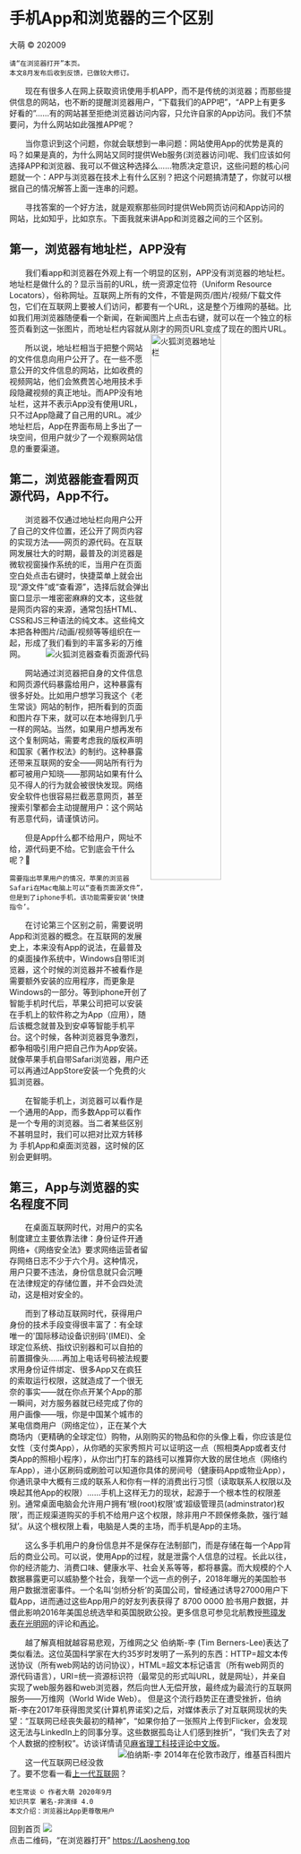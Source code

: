 手机App和浏览器的三个区别
==========================
大萌 © 202009

	请“在浏览器打开”本页。
	本文8月发布后收到反馈，已做较大修订。

　　现在有很多人在网上获取资讯使用手机APP，而不是传统的浏览器；而那些提供信息的网站，也不断的提醒浏览器用户，“下载我们的APP吧”，“APP上有更多好看的”……有的网站甚至拒绝浏览器访问内容，只允许自家的App访问。我们不禁要问，为什么网站如此强推APP呢？

　　当你意识到这个问题，你就会联想到一串问题：网站使用App的优势是真的吗？如果是真的，为什么网站又同时提供Web服务(浏览器访问)呢、我们应该如何选择APP和浏览器、我可以不做这种选择么……物质决定意识，这些问题的核心问题就一个：APP与浏览器在技术上有什么区别？把这个问题搞清楚了，你就可以根据自己的情况解答上面一连串的问题。

　　寻找答案的一个好方法，就是观察那些同时提供Web网页访问和App访问的网站，比如知乎，比如京东。下面我就来讲App和浏览器之间的三个区别。


第一，浏览器有地址栏，APP没有
----------------------------

　　我们看app和浏览器在外观上有一个明显的区别，APP没有浏览器的地址栏。 地址栏是做什么的？显示当前的URL，统一资源定位符（Uniform Resource Locators），俗称网址。互联网上所有的文件，不管是网页/图片/视频/下载文件包，它们在互联网上要被人们访问，都要有一个URL，这是整个万维网的基础。比如我们用浏览器随便看一个新闻，在新闻图片上点击右键，就可以在一个独立的标签页看到这一张图片，而地址栏内容就从刚才的网页URL变成了现在的图片URL。 <img title="火狐浏览器地址栏" src="../author/Help-Mouse.png" align="right" width="50%">

　　所以说，地址栏相当于把整个网站的文件信息向用户公开了。在一些不愿意公开的文件信息的网站，比如收费的视频网站，他们会煞费苦心地用技术手段隐藏视频的真正地址。而APP没有地址栏，这并不表示App没有使用URL，只不过App隐藏了自己用的URL。减少地址栏后，App在界面布局上多出了一块空间，但用户就少了一个观察网站信息的重要渠道。


第二，浏览器能查看网页源代码，App不行。
------------------------------------

　　浏览器不仅通过地址栏向用户公开了自己的文件位置，还公开了网页内容的实现方法——网页的源代码。在互联网发展壮大的时期，最普及的浏览器是微软视窗操作系统的IE，当用户在页面空白处点击右键时，快捷菜单上就会出现“源文件”或“查看源”，选择后就会弹出窗口显示一堆密密麻麻的文本，这些就是网页内容的来源，通常包括HTML、CSS和JS三种语法的纯文本。这些纯文本把各种图片/动画/视频等等组织在一起，形成了我们看到的丰富多彩的万维网。<img title="火狐浏览器查看页面源代码" src="App-View-Page-Source.png" align="right" >

　　网站通过浏览器把自身的文件信息和网页源代码暴露给用户，这种暴露有很多好处。比如用户想学习我这个《老生常谈》网站的制作，把所看到的页面和图片存下来，就可以在本地得到几乎一样的网站。当然，如果用户想再发布这个复制网站，需要考虑我的版权声明和国家《著作权法》的制约。这种暴露还带来互联网的安全——网站所有行为都可被用户知晓——那网站如果有什么见不得人的行为就会被很快发现。网络安全软件也很容易拦截恶意网页，甚至搜索引擎都会主动提醒用户：这个网站有恶意代码，请谨慎访问。

　　但是App什么都不给用户，网址不给，源代码更不给。它到底会干什么呢？🤔

	需要指出苹果用户的情况，苹果的浏览器Safari在Mac电脑上可以“查看页面源文件”，但是到了iphone手机，该功能需要安装‘快捷指令’。

　　在讨论第三个区别之前，需要说明App和浏览器的概念。在互联网的发展史上，本来没有App的说法，在最普及的桌面操作系统中，Windows自带IE浏览器，这个时候的浏览器并不被看作是需要额外安装的应用程序，而更象是Windows的一部分。等到iphone开创了智能手机时代后，苹果公司把可以安装在手机上的软件称之为App（应用），随后该概念就普及到安卓等智能手机平台。这个时候，各种浏览器竞争激烈，都争相吸引用户把自己作为App安装。就像苹果手机自带Safari浏览器，用户还可以再通过AppStore安装一个免费的火狐浏览器。

　　在智能手机上，浏览器可以看作是一个通用的App，而多数App可以看作是一个专用的浏览器。当二者某些区别不甚明显时，我们可以把对比双方转移为 手机App和桌面浏览器，这时候的区别会更鲜明。


第三，App与浏览器的实名程度不同
------------------------------

　　在桌面互联网时代，对用户的实名制度建立主要依靠法律：身份证件开通网络+《网络安全法》要求网络运营者留存网络日志不少于六个月。这种情况，用户只要不违法，身份信息就只会沉睡在法律规定的存储位置，并不会四处流动，这是相对安全的。

　　而到了移动互联网时代，获得用户身份的技术手段变得很丰富了：有全球唯一的'国际移动设备识别码'(IMEI)、全球定位系统、指纹识别器和可以自拍的前置摄像头……再加上电话号码被法规要求用身份证件绑定、很多App又在疯狂的索取运行权限，这就造成了一个很无奈的事实——就在你点开某个App的那一瞬间，对方服务器就已经完成了你的用户画像——哦，你是中国某个城市的某电信商用户（网络定位），正在某个大商场内（更精确的全球定位）购物，从刚购买的物品和你的头像上看，你应该是位女性（支付类App），从你晒的买家秀照片可以证明这一点（照相类App或者支付类App的照相小程序），从你出门打车的路线可以推算你大致的居住地点（网络约车App），进小区刷码或刷脸可以知道你具体的房间号（健康码App或物业App），你通讯录中大概有三成的联系人和你有一样的消费出行习惯（读取联系人权限以及唤起其他App的权限）……手机上这样无力的现状，起源于一个根本性的权限差别。通常桌面电脑会允许用户拥有‘根(root)权限’或‘超级管理员(adminstrator)权限’，而正规渠道购买的手机不给用户这个权限，除非用户不顾保修条款，强行‘越狱’。从这个根权限上看，电脑是人类的主场，而手机是App的主场。

　　这么多手机用户的身份信息并不是保存在法制部门，而是存储在每一个App背后的商业公司。可以说，使用App的过程，就是泄露个人信息的过程。长此以往，你的经济能力、消费口味、健康水平、社会关系等等，都将暴露。而大规模的个人数据暴露更可以威胁整个社会，我举一个远一点的例子，2018年曝光的美国脸书用户数据泄密事件。一个名叫‘剑桥分析’的英国公司，曾经通过诱导27000用户下载App，进而通过这些App用户的好友列表获得了 8700 0000 脸书用户数据，并借此影响2016年美国总统选举和英国脱欧公投。更多信息可参见北航教授[熊璋发表在光明网](http://theory.gmw.cn/2018-04/06/content_28233003.htm)的评论和[再论](https://world.gmw.cn/2018-04/12/content_28304576.htm)。

　　越了解真相就越容易悲观，万维网之父 伯纳斯-李 (Tim Berners-Lee)表达了类似看法。这位英国科学家在大约35岁时发明了一系列的东西：HTTP=超文本传送协议（所有web网站的访问协议），HTML=超文本标记语言（所有web网页的源代码语言），URI=统一资源标识符（最常见的形式叫URL，就是网址），并亲自实现了web服务器和web浏览器，然后向世人无偿开放，最终成为最流行的互联网服务——万维网（World Wide Web）。 但是这个流行趋势正在遭受挫折，伯纳斯-李在2017年获得图灵奖(计算机界诺奖)之后，对媒体表示了对互联网现状的失望：“互联网已经丧失最初的精神”，“如果你拍了一张照片上传到Flicker，会发现这无法与LinkedIn上的同事分享。这些数据孤岛让人们感到挫折”，“我们失去了对个人数据的控制权”。访谈详情请见[麻省理工科技评论中文版](http://www.mittrchina.com/news/3453)。<img title="伯纳斯-李 2014年在伦敦市政厅，维基百科图片" src="https://upload.wikimedia.org/wikipedia/commons/thumb/9/9d/Sir_Tim_Berners-Lee.jpg/330px-Sir_Tim_Berners-Lee.jpg" align="right" >

　　这一代互联网已经没救了。要不您看一看[上一代互联网](../index2.html "老生常谈 上一代互联网")？

	老生常谈 © 作者大萌 2020年9月
	知识共享 署名-非演绎 4.0
	本文介绍：浏览器比App更尊敬用户

回到首页
<a href=".." title="返回老生常谈首页"><img src="../indexQR-Blue.png" /></a>  
点击二维码，“在浏览器打开” https://Laosheng.top

